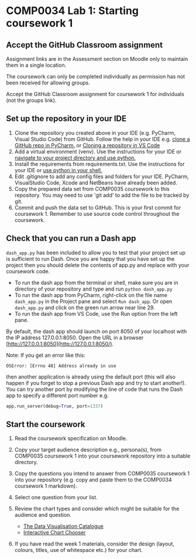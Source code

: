 # COMP0034 Lab 1: Starting coursework 1

## Accept the GitHub Classroom assignment

Assignment links are in the Assessment section on Moodle only to maintain them in a single location.

The coursework can only be completed individually as permission has not been received for allowing groups.

Accept the GitHub Classroom assignment for coursework 1 for individuals (not the groups link).


## Set up the repository in your IDE

1. Clone the repository you created above in your IDE (e.g. PyCharm, Visual Studio Code) from GitHub. Follow the help in
   your IDE
   e.g. [clone a GitHub repo in PyCharm.](https://www.jetbrains.com/help/pycharm/manage-projects-hosted-on-github.html#clone-from-GitHub)
   or [Cloning a repository in VS Code](https://code.visualstudio.com/docs/editor/github#_cloning-a-repository)
2. Add a virtual environment (venv). Use the instructions for your IDE
   or [navigate to your project directory and use python.](https://packaging.python.org/guides/installing-using-pip-and-virtual-environments/)
3. Install the requirements from requirements.txt. Use the instructions for your IDE
   or [use python in your shell.](https://pip.pypa.io/en/latest/user_guide/#requirements-files)
4. Edit .gitignore to add any config files and folders for your IDE. PyCharm, VisualStudio Code, Xcode and NetBeans have
   already been added.
5. Copy the prepared data set from COMP0035 coursework to this repository. You may need to use 'git add' to add the file
   to be tracked by git.
6. Commit and push the data set to GitHub. This is your first commit for coursework 1. Remember to use source code
   control throughout the coursework.

## Check that you can run a Dash app

`dash_app.py` has been included to allow you to test that your project set up is sufficient to run Dash. Once you are
happy that you have set up the project then you should delete the contents of app.py and replace with your coursework
code.

- To run the dash app from the terminal or shell, make sure you are in directory of your repository and type and
  run `python dash_app.py`
- To run the dash app from PyCharm, right-click on the file name `dash_app.py` in the Project pane and
  select `Run dash_app`. Or open `dash_app.py` and click on the green run arrow near line 29.
- To run the dash app from VS Code, use the Run option from the left pane.

By default, the dash app should launch on port 8050 of your localhost with the IP address 127.0.0.1:8050. Open the URL
in a browser [http://127.0.0.1:8050](http://127.0.0.1:8050/).

Note: If you get an error like this:

```text
OSError: [Errno 48] Address already in use
``` 

then another application is already using the default port (this will also happen if you forget to stop a previous Dash
app and try to start another!). You can try another port by modifying the line of code that runs the Dash app to specify
a different port number e.g.

```python
app.run_server(debug=True, port=1337)
```

## Start the coursework

1. Read the coursework specification on Moodle.
2. Copy your target audience description e.g., persona(s), from COMP0035 coursework 1 into your coursework repository
   into a suitable directory.
3. Copy the questions you intend to answer from COMP0035 coursework 1 into your repository (e.g. copy and paste them to
   the COMP0034 coursework 1 markdown).
4. Select one question from your list.
5. Review the chart types and consider which might be suitable for the audience and question.

    - [The Data Visualisation Catalogue](https://datavizcatalogue.com/index.html)
    - [Interactive Chart Chooser](https://depictdatastudio.com/charts/)

6. If you have read the week 1 materials, consider the design (layout, colours, titles, use of whitespace etc.) for your
   chart.